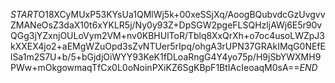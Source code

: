 $START$O18XCyMUxP53KYsUa1QMlWj5k+00xeSSjXq/AoogBQubvdcGzUvgvvZMANeOsZ3daX10t6xYKLR5j/Ny0y93Z+DpSGW2pgeFLSQHzljAWj6E5r90vQGg3jYZxnjOULoVym2VM+nv0KBHUlToR/Tblq8XxQrXh+o7oc4usoLWZpJ3kXXEX4jo2+aEMgWZuOpd3sZvNTUer5rIpq/ohgA3rUPN37GRAkIMqG0NEfElSa1m2S7U+b/5+bGjdjOiWYY93KeK1fDLoaRngG4Y4yo75p/H9jSbYWXMH9PWw+mOkgowmaqTfCx0L0oNoinPXiKZ6SgKBpF1BtIAcIeoaqM0sA==$END$